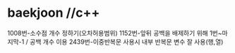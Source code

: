 # baekjoon //c++
1008번-소수점 개수 정하기(오차허용범위)
1152번-앞뒤 공백을 배제하기 위해 1번~마지막-1 / 공백 개수 이용
2439번-이중반복문 사용시 내부 반복문 변수 잘 사용(행,열)
